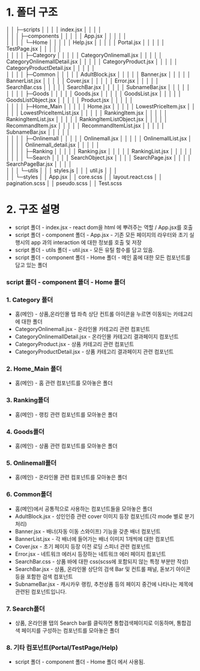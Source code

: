# 1. 폴더 구조

│  │  ├─scripts
│  │  │  │  index.jsx
│  │  │  │  
│  │  │  ├─components
│  │  │  │  │  App.jsx
│  │  │  │  │  
│  │  │  │  └─Home
│  │  │  │      │  Help.jsx
│  │  │  │      │  Portal.jsx
│  │  │  │      │  TestPage.jsx
│  │  │  │      │  
│  │  │  │      ├─Category
│  │  │  │      │      CategoryOnlinemall.jsx
│  │  │  │      │      CategoryOnlinemallDetail.jsx
│  │  │  │      │      CategoryProduct.jsx
│  │  │  │      │      CategoryProductDetail.jsx
│  │  │  │      │      
│  │  │  │      ├─Common
│  │  │  │      │      AdultBlock.jsx
│  │  │  │      │      Banner.jsx
│  │  │  │      │      BannerList.jsx
│  │  │  │      │      Cover.jsx
│  │  │  │      │      Error.jsx
│  │  │  │      │      SearchBar.css
│  │  │  │      │      SearchBar.jsx
│  │  │  │      │      SubnameBar.jsx
│  │  │  │      │      
│  │  │  │      ├─Goods
│  │  │  │      │      Goods.jsx
│  │  │  │      │      GoodsList.jsx
│  │  │  │      │      GoodsListObject.jsx
│  │  │  │      │      Product.jsx
│  │  │  │      │      
│  │  │  │      ├─Home_Main
│  │  │  │      │      Home.jsx
│  │  │  │      │      LowestPriceItem.jsx
│  │  │  │      │      LowestPriceItemList.jsx
│  │  │  │      │      RankingItem.jsx
│  │  │  │      │      RankingItemList.jsx
│  │  │  │      │      RankingItemListObject.jsx
│  │  │  │      │      RecommandItem.jsx
│  │  │  │      │      RecommandItemList.jsx
│  │  │  │      │      SubnameBar.jsx
│  │  │  │      │      
│  │  │  │      ├─Onlinemall
│  │  │  │      │      Onlinemall.jsx
│  │  │  │      │      OnlinemallList.jsx
│  │  │  │      │      Onlinemall_detail.jsx
│  │  │  │      │      
│  │  │  │      ├─Ranking
│  │  │  │      │      Ranking.jsx
│  │  │  │      │      RankingList.jsx
│  │  │  │      │      
│  │  │  │      └─Search
│  │  │  │              SearchObject.jsx
│  │  │  │              SearchPage.jsx
│  │  │  │              SearchPageBar.jsx
│  │  │  │              
│  │  │  └─utils
│  │  │          styles.js
│  │  │          util.js
│  │  │          
│  │  └─styles
│  │          App.jsx
│  │          core.scss
│  │          layout.react.css
│  │          pagination.scss
│  │          pseudo.scss
│  │          Test.scss



# 2. 구조 설명

- script 폴더 - index.jsx - react dom을 html 에 뿌려주는 역할 / App.jsx를 호출
- script 폴더 - component 폴더 - App.jsx - 기존 모든 페이지의 라우터와 초기 실행시의 app 과의 interaction 에 대한 정보를 호출 및 저장
- script 폴더 - utils 폴더 - util.jsx - 모든 유틸 함수를 담고 있음.
- script 폴더 - component 폴더 - Home 폴더 - 메인 홈에 대한 모든 컴포넌트를 담고 있는 폴더

### script 폴더 - component 폴더 - Home 폴더

### 1. Category 폴더

- 홈(메인) - 상품,온라인몰 탭 좌측 상단 컨트롤 아이콘을 누르면 이동되는 카테고리에 대한 폴더
- CategoryOnlinemall.jsx - 온라인몰 카테고리 관련 컴포넌트
- CategoryOnlinemallDetail.jsx - 온라인몰 카테고리 결과페이지 컴포넌트
- CategoryProduct.jsx - 상품 카테고리 관련 컴포넌트
- CategoryProductDetail.jsx - 상품 카테고리 결과페이지 관련 컴포넌트

### 2. Home_Main 폴더

- 홈(메인) - 홈 관련 컴포넌트를 모아놓은 폴더

### 3. Ranking폴더

- 홈(메인) - 랭킹 관련 컴포넌트를 모아놓은 폴더

### 4. Goods폴더

- 홈(메인) - 상품 관련 컴포넌트를 모아놓은 폴더

### 5. Onlinemall폴더

- 홈(메인) - 온라인몰 관련 컴포넌트를 모아놓은 폴더


### 6. Common폴더

- 홈(메인)에서 공통적으로 사용하는 컴포넌트들을 모아놓은 폴더
- AdultBlock.jsx - 성인인증 관련 cover 이미지 등장 컴포넌트(각 mode 별로 분기처리)
- Banner.jsx - 배너(자동 이동 스와이프) 기능을 갖춘 배너 컴포넌트
- BannerList.jsx - 각 배너에 들어가는 배너 이미지 1개씩에 대한 컴포넌트
- Cover.jsx - 초기 페이지 등장 이전 로딩 스피너 관련 컴포넌트
- Error.jsx - 네트워크 에러시 등장하는 네트워크 에러 페이지 컴포넌트
- SearchBar.css - 상품 바에 대한 css(scss에 포함되지 않는 특정 부분만 작성)
- SearchBar.jsx - 상품, 온라인몰 상단의 검색 Bar 및 컨트롤 패널, 돋보기 아이콘 등을 포함한 검색 컴포넌트
- SubnameBar.jsx - 캐시카우 랭킹, 추천상품 등의 페이지 중간에 나타나는 제목에 관련된 컴포넌트입니다.

### 7. Search폴더

- 상품, 온라인몰 탭의 Search bar를 클릭하면 통합검색페이지로 이동하며, 통합검색 페이지를 구성하는 컴포넌트를 모아놓은 폴더


### 8. 기타 컴포넌트(Portal/TestPage/Help)

- script 폴더 - component 폴더 - Home 폴더 에서 사용됨.

